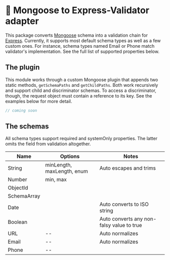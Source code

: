 <h1>🔌 Mongoose to Express-Validator adapter</h1>

<p>This package converts <a href="https://mongoosejs.com/docs/schematypes.html">Mongoose</a> schema into a validation chain for <a href="https://express-validator.github.io/docs/schema-validation.html">Express</a>. Currently, it supports most default schema types as well as a few custom ones. For instance, schema types named Email or Phone match validator's implementation. See the full list of supported properties below.</p>
<h2>The plugin</h2>
This module works through a custom Mongoose plugin that appends two static methods,  <code>getSchemaPaths</code> and <code>getChildPaths</code>. Both work recursively and support child and discriminator schemas. To access a discriminator, though, the request object must contain a reference to its key. See the examples below for more detail.

``` Javascript
// coming soon
```

<h2>The schemas</h2>
<p>All schema types support required and systemOnly properties. The latter omits the field from validation altogether.</p>

| Name        | Options                    | Notes                                     |
| ----------- | -------------------------- | ----------------------------------------- |
| String      | minLength, maxLength, enum | Auto escapes and trims                    |
| Number      | min, max                   |                                           |
| ObjectId    |                            |                                           |
| SchemaArray |                            |                                           |
| Date        |                            | Auto converts to ISO string               |
| Boolean     |                            | Auto converts any non-falsy value to true |
| URL         | --                         | Auto normalizes                           |
| Email       | --                         | Auto normalizes                           |
| Phone       | --                         |                                           |